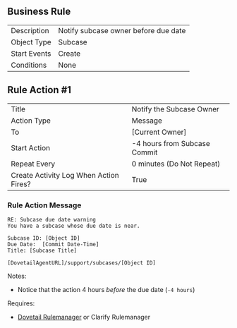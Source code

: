 ## Business Rule

|  |  |
| ------------- | ------------- |
| Description  | Notify subcase owner before due date|
| Object Type  | Subcase  |
| Start Events| Create
| Conditions | None

## Rule Action #1
|  |  |
| ------------- | ------------- |
| Title	| Notify the Subcase Owner
| Action Type	| Message
| To |	[Current Owner]
| Start Action	| -4 hours from Subcase Commit
| Repeat Every	| 0 minutes (Do Not Repeat)
| Create Activity Log When Action Fires?	| True

### Rule Action Message	
```
RE: Subcase due date warning
You have a subcase whose due date is near.

Subcase ID: [Object ID]
Due Date:  [Commit Date-Time]
Title: [Subcase Title]

[DovetailAgentURL]/support/subcases/[Object ID]

```

Notes:
* Notice that the action 4 hours *before* the due date (`-4 hours`)

Requires:
* [Dovetail Rulemanager](https://support.dovetailsoftware.com/selfservice/products/show/RuleManager) or Clarify Rulemanager
